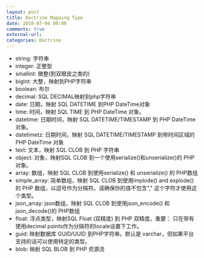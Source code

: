 ```yaml
---
layout: post
title: Doctrine Mapping Type
date: 2018-07-04 00:00
comments: true
external-url:
categories: Doctrine
---
```


- string: 字符串
- integer: 正整型
- smallint: 微整(割双眼皮之类的)
- bigint: 大整，映射到PHP字符串
- boolean: 布尔
- decimal: SQL DECIMAL映射到php字符串
- date: 日期，映射 SQL DATETIME 到PHP DateTime对象
- time: 时间，映射 SQL TIME 到 PHP DateTime 对象。
- datetime: 日期时间，映射 SQL DATETIME/TIMESTAMP 到 PHP DateTime 对象。
- datetimetz: 日期时间，映射 SQL DATETIME/TIMESTAMP 到带时间区域的 PHP DateTime 对象
- text: 文本，映射 SQL CLOB 到 PHP 字符串
- object: 对象，映射SQL CLOB 到一个使用serialize()和unserialize()的 PHP 对象。
- array: 数组，映射 SQL CLOB 到使用serialize() 和 unserialize() 的 PHP数组
- simple_array: 简单数组，映射 SQL CLOB 到使用implode() and explode()的 PHP 数组，以逗号作为分隔符。请确保你的值不包含"," 这个字符才使用这个类型。
- json_array: json数组，映射 SQL CLOB 到使用json_encode() 和 json_decode()的 PHP数组
- float: 浮点类型，映射SQL Float (双精度) 到 PHP 双精度。重要： 只在带有使用decimal points作为分隔符的locale设置下工作。
- guid: 映射数据库 GUID/UUID 到PHP字符串。默认是 varchar，但如果平台支持的话可以使用特定的类型。
- blob: 映射 SQL BLOB 到 PHP 资源流